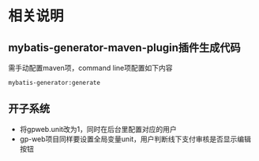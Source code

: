 # 相关说明
## mybatis-generator-maven-plugin插件生成代码
需手动配置maven项，command line项配置如下内容
```
mybatis-generator:generate
```
## 开子系统
- 将gpweb.unit改为1，同时在后台里配置对应的用户  
- gp-web项目同样要设置全局变量unit，用户判断线下支付审核是否显示编辑按钮